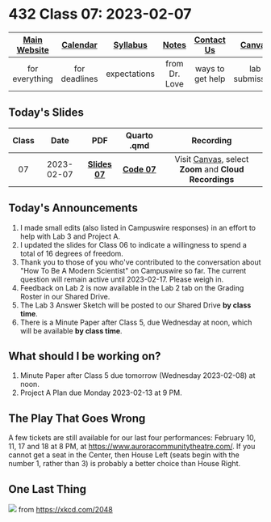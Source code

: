 # 432 Class 07: 2023-02-07

[Main Website](https://thomaselove.github.io/432-2023/) | [Calendar](https://thomaselove.github.io/432-2023/calendar.html) | [Syllabus](https://thomaselove.github.io/432-syllabus-2023/) | [Notes](https://thomaselove.github.io/432-notes/) | [Contact Us](https://thomaselove.github.io/432-2023/contact.html) | [Canvas](https://canvas.case.edu) | [Data and Code](https://github.com/THOMASELOVE/432-data) | [Sources](https://github.com/THOMASELOVE/432-classes-2023/tree/main/sources)
:-----------: | :--------------: | :----------: | :---------: | :-------------: | :-----------: | :------------: |:------:
for everything | for deadlines | expectations | from Dr. Love | ways to get help | lab submission | for downloads | to read

## Today's Slides

Class | Date | PDF | Quarto .qmd | Recording
:---: | :--------: | :------: | :------: | :-------------:
07 | 2023-02-07 | **[Slides 07](https://github.com/THOMASELOVE/432-slides-2023/blob/main/slides07.pdf)** | **[Code 07](https://github.com/THOMASELOVE/432-slides-2023/blob/main/slides07.qmd)** | Visit [Canvas](https://canvas.case.edu/), select **Zoom** and **Cloud Recordings**

## Today's Announcements

1. I made small edits (also listed in Campuswire responses) in an effort to help with Lab 3 and Project A.
2. I updated the slides for Class 06 to indicate a willingness to spend a total of 16 degrees of freedom.
3. Thank you to those of you who've contributed to the conversation about "How To Be A Modern Scientist" on Campuswire so far. The current question will remain active until 2023-02-17. Please weigh in.
4. Feedback on Lab 2 is now available in the Lab 2 tab on the Grading Roster in our Shared Drive.
5. The Lab 3 Answer Sketch will be posted to our Shared Drive **by class time**.
6. There is a Minute Paper after Class 5, due Wednesday at noon, which will be available **by class time**.

## What should I be working on?

1. Minute Paper after Class 5 due tomorrow (Wednesday 2023-02-08) at noon.
2. Project A Plan due Monday 2023-02-13 at 9 PM.

## The Play That Goes Wrong

A few tickets are still available for our last four performances: February 10, 11, 17 and 18 at 8 PM, at https://www.auroracommunitytheatre.com/. If you cannot get a seat in the Center, then House Left (seats begin with the number 1, rather than 3) is probably a better choice than House Right. 

## One Last Thing

![](https://imgs.xkcd.com/comics/curve_fitting.png) from https://xkcd.com/2048

